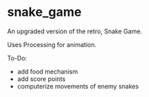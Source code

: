 # snake_game
An upgraded version of the retro, Snake Game.

Uses Processing for animation.

To-Do:
- add food mechanism
- add score points
- computerize movements of enemy snakes
